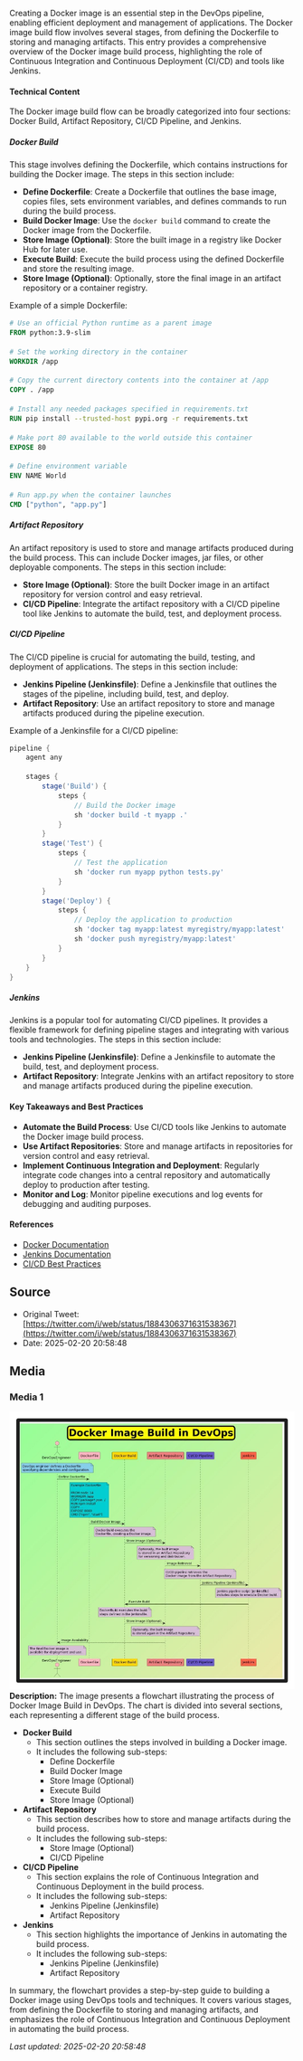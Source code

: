 Creating a Docker image is an essential step in the DevOps pipeline, enabling efficient deployment and management of applications. The Docker image build flow involves several stages, from defining the Dockerfile to storing and managing artifacts. This entry provides a comprehensive overview of the Docker image build process, highlighting the role of Continuous Integration and Continuous Deployment (CI/CD) and tools like Jenkins.

#### Technical Content
The Docker image build flow can be broadly categorized into four sections: Docker Build, Artifact Repository, CI/CD Pipeline, and Jenkins.

##### Docker Build
This stage involves defining the Dockerfile, which contains instructions for building the Docker image. The steps in this section include:
* **Define Dockerfile**: Create a Dockerfile that outlines the base image, copies files, sets environment variables, and defines commands to run during the build process.
* **Build Docker Image**: Use the `docker build` command to create the Docker image from the Dockerfile.
* **Store Image (Optional)**: Store the built image in a registry like Docker Hub for later use.
* **Execute Build**: Execute the build process using the defined Dockerfile and store the resulting image.
* **Store Image (Optional)**: Optionally, store the final image in an artifact repository or a container registry.

Example of a simple Dockerfile:
```dockerfile
# Use an official Python runtime as a parent image
FROM python:3.9-slim

# Set the working directory in the container
WORKDIR /app

# Copy the current directory contents into the container at /app
COPY . /app

# Install any needed packages specified in requirements.txt
RUN pip install --trusted-host pypi.org -r requirements.txt

# Make port 80 available to the world outside this container
EXPOSE 80

# Define environment variable
ENV NAME World

# Run app.py when the container launches
CMD ["python", "app.py"]
```

##### Artifact Repository
An artifact repository is used to store and manage artifacts produced during the build process. This can include Docker images, jar files, or other deployable components. The steps in this section include:
* **Store Image (Optional)**: Store the built Docker image in an artifact repository for version control and easy retrieval.
* **CI/CD Pipeline**: Integrate the artifact repository with a CI/CD pipeline tool like Jenkins to automate the build, test, and deployment process.

##### CI/CD Pipeline
The CI/CD pipeline is crucial for automating the build, testing, and deployment of applications. The steps in this section include:
* **Jenkins Pipeline (Jenkinsfile)**: Define a Jenkinsfile that outlines the stages of the pipeline, including build, test, and deploy.
* **Artifact Repository**: Use an artifact repository to store and manage artifacts produced during the pipeline execution.

Example of a Jenkinsfile for a CI/CD pipeline:
```groovy
pipeline {
    agent any

    stages {
        stage('Build') {
            steps {
                // Build the Docker image
                sh 'docker build -t myapp .'
            }
        }
        stage('Test') {
            steps {
                // Test the application
                sh 'docker run myapp python tests.py'
            }
        }
        stage('Deploy') {
            steps {
                // Deploy the application to production
                sh 'docker tag myapp:latest myregistry/myapp:latest'
                sh 'docker push myregistry/myapp:latest'
            }
        }
    }
}
```

##### Jenkins
Jenkins is a popular tool for automating CI/CD pipelines. It provides a flexible framework for defining pipeline stages and integrating with various tools and technologies. The steps in this section include:
* **Jenkins Pipeline (Jenkinsfile)**: Define a Jenkinsfile to automate the build, test, and deployment process.
* **Artifact Repository**: Integrate Jenkins with an artifact repository to store and manage artifacts produced during the pipeline execution.

#### Key Takeaways and Best Practices
- **Automate the Build Process**: Use CI/CD tools like Jenkins to automate the Docker image build process.
- **Use Artifact Repositories**: Store and manage artifacts in repositories for version control and easy retrieval.
- **Implement Continuous Integration and Deployment**: Regularly integrate code changes into a central repository and automatically deploy to production after testing.
- **Monitor and Log**: Monitor pipeline executions and log events for debugging and auditing purposes.

#### References
- [Docker Documentation](https://docs.docker.com/)
- [Jenkins Documentation](https://www.jenkins.io/doc/)
- [CI/CD Best Practices](https://www.atlassian.com/continuous-delivery/principles/continuous-integration)
## Source

- Original Tweet: [https://twitter.com/i/web/status/1884306371631538367](https://twitter.com/i/web/status/1884306371631538367)
- Date: 2025-02-20 20:58:48


## Media

### Media 1
![media_0](./media_0.jpg)
**Description:** The image presents a flowchart illustrating the process of Docker Image Build in DevOps. The chart is divided into several sections, each representing a different stage of the build process.

*   **Docker Build**
    *   This section outlines the steps involved in building a Docker image.
    *   It includes the following sub-steps:
        *   Define Dockerfile
        *   Build Docker Image
        *   Store Image (Optional)
        *   Execute Build
        *   Store Image (Optional)
*   **Artifact Repository**
    *   This section describes how to store and manage artifacts during the build process.
    *   It includes the following sub-steps:
        *   Store Image (Optional)
        *   CI/CD Pipeline
*   **CI/CD Pipeline**
    *   This section explains the role of Continuous Integration and Continuous Deployment in the build process.
    *   It includes the following sub-steps:
        *   Jenkins Pipeline (Jenkinsfile)
        *   Artifact Repository
*   **Jenkins**
    *   This section highlights the importance of Jenkins in automating the build process.
    *   It includes the following sub-steps:
        *   Jenkins Pipeline (Jenkinsfile)
        *   Artifact Repository

In summary, the flowchart provides a step-by-step guide to building a Docker image using DevOps tools and techniques. It covers various stages, from defining the Dockerfile to storing and managing artifacts, and emphasizes the role of Continuous Integration and Continuous Deployment in automating the build process.

*Last updated: 2025-02-20 20:58:48*